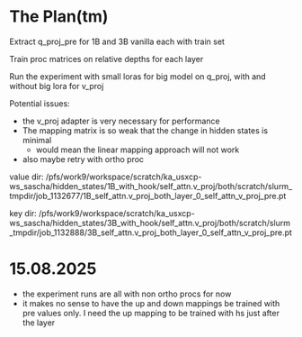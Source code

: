 # The Plan(tm)

Extract q\_proj_pre for 1B and 3B vanilla each with train set

Train proc matrices on relative depths for each layer

Run the experiment with small loras for big model on q\_proj, with and without big lora for v_proj


Potential issues:

- the v_proj adapter is very necessary for performance
- The mapping matrix is so weak that the change in hidden states is minimal
  - would mean the linear mapping approach will not work
- also maybe retry with ortho proc

value dir: /pfs/work9/workspace/scratch/ka_usxcp-ws_sascha/hidden_states/1B_with_hook/self_attn.v_proj/both/scratch/slurm_tmpdir/job_1132677/1B_self_attn.v_proj_both_layer_0_self_attn_v_proj_pre.pt

key dir: /pfs/work9/workspace/scratch/ka_usxcp-ws_sascha/hidden_states/3B_with_hook/self_attn.v_proj/both/scratch/slurm_tmpdir/job_1132888/3B_self_attn.v_proj_both_layer_0_self_attn_v_proj_pre.pt

# 15.08.2025

- the experiment runs are all with non ortho procs for now
- it makes no sense to have the up and down mappings be trained with pre values only. I need the up mapping to be trained with hs just after the layer
